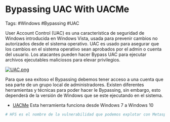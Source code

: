# Bypassing UAC With UACMe

Tags: #Windows #Bypassing #UAC

User Account Control (UAC) es una característica de seguridad de Windows introducida en Windows Vista, usada para prevenir cambios no autorizados desde el sistema operativo. UAC es usado para asegurar que los cambios en el sistema operativo sean aprobados por el admin o cuenta del usuario. 
Los atacantes pueden hacer Bypass UAC para ejecutar archivos ejecutables maliciosos para elevar privilegios. 

[![UAC.png](https://i.postimg.cc/nr0DF9j1/UAC.png)](https://postimg.cc/fSSL5Lv3)

Para que sea exitoso el Bypassing debemos tener acceso a una cuenta que sea parte de un grupo local de administradores.
Existen diferentes herramientas y técnicas para poder hacer le Bypassing, sin embargo, esto dependerá de la versión de Windows que se este ejecutando en el sistema. 

* [UACMe](https://github.com/hfiref0x/UACME)   Esta herramienta funciona desde Windows 7 a Windows 10

```bash 
# HFS es el nombre de la vulnerabilidad que podemos explotar con Metasploit
```